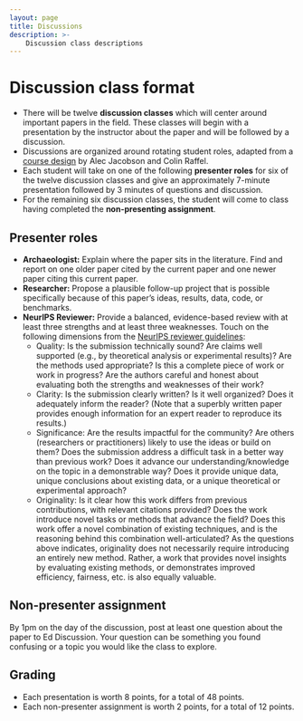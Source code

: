 ```yaml
---
layout: page
title: Discussions
description: >-
    Discussion class descriptions
---
```


# Discussion class format

- There will be twelve **discussion classes** which will center around important papers in the field. These classes will begin with a presentation by the instructor about the paper and will be followed by a discussion.
- Discussions are organized around rotating student roles, adapted from a [course design]((https://colinraffel.com/blog/role-playing-seminar.html)) by Alec Jacobson and Colin Raffel.
- Each student will take on one of the following **presenter roles** for six of the twelve discussion classes and give an approximately 7-minute presentation followed by 3 minutes of questions and discussion.
- For the remaining six discussion classes, the student will come to class having completed the **non-presenting assignment**.

## Presenter roles
- **Archaeologist:** Explain where the paper sits in the literature. Find and report on one older paper cited by the current paper and one newer paper citing this current paper.
- **Researcher:** Propose a plausible follow-up project that is possible specifically because of this paper’s ideas, results, data, code, or benchmarks.
- **NeurIPS Reviewer:** Provide a balanced, evidence-based review with at least three strengths and at least three weaknesses. Touch on the following dimensions from the [NeurIPS reviewer guidelines](https://nips.cc/Conferences/2025/ReviewerGuidelines):
  - Quality: Is the submission technically sound? Are claims well supported (e.g., by theoretical analysis or experimental results)? Are the methods used appropriate? Is this a complete piece of work or work in progress? Are the authors careful and honest about evaluating both the strengths and weaknesses of their work?
  - Clarity: Is the submission clearly written? Is it well organized? Does it adequately inform the reader? (Note that a superbly written paper provides enough information for an expert reader to reproduce its results.)
  - Significance: Are the results impactful for the community? Are others (researchers or practitioners) likely to use the ideas or build on them? Does the submission address a difficult task in a better way than previous work? Does it advance our understanding/knowledge on the topic in a demonstrable way? Does it provide unique data, unique conclusions about existing data, or a unique theoretical or experimental approach?
  - Originality: Is it clear how this work differs from previous contributions, with relevant citations provided? Does the work introduce novel tasks or methods that advance the field? Does this work offer a novel combination of existing techniques, and is the reasoning behind this combination well-articulated? As the questions above indicates, originality does not necessarily require introducing an entirely new method. Rather, a work that provides novel insights by evaluating existing methods, or demonstrates improved efficiency, fairness, etc. is also equally valuable.

## Non-presenter assignment
By 1pm on the day of the discussion, post at least one question about the paper to Ed Discussion. Your question can be something you found confusing or a topic you would like the class to explore.

## Grading
- Each presentation is worth 8 points, for a total of 48 points.
- Each non-presenter assignment is worth 2 points, for a total of 12 points.